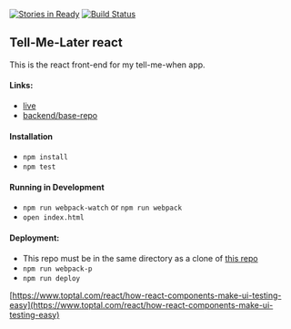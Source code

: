 [![Stories in Ready](https://badge.waffle.io/HoffsMH/tell-me-later-react.png?label=ready&title=Ready)](https://waffle.io/HoffsMH/tell-me-later-react)
[![Build Status](https://travis-ci.org/HoffsMH/tell-me-later-react.svg?branch=master)](https://travis-ci.org/HoffsMH/tell-me-later-react)

## Tell-Me-Later react

This is the react front-end for my tell-me-when app.

#### Links:
* [live](https://tellmelater.herokuapp.com/)
* [backend/base-repo](https://github.com/HoffsMH/tell-me-later)

#### Installation
* ``` npm install ```
* ``` npm test ```

#### Running in Development
* ``` npm run webpack-watch ``` or ``` npm run webpack ```
* ``` open index.html ```

#### Deployment:
* This repo must be in the same directory  as a clone of [this repo](https://github.com/HoffsMH/tell-me-later)
* ``` npm run webpack-p ```
* ``` npm run deploy ```

[https://www.toptal.com/react/how-react-components-make-ui-testing-easy](https://www.toptal.com/react/how-react-components-make-ui-testing-easy)
